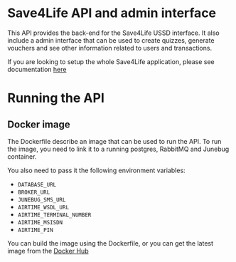 Save4Life API and admin interface
=================================

This API provides the back-end for the Save4Life USSD interface. It also include a admin interface that can be used to create quizzes, generate vouchers and see other information related to users and transactions.

If you are looking to setup the whole Save4Life application, please see documentation [here](https://github.com/dirkcuys/save4life-vumi)

# Running the API

## Docker image

The Dockerfile describe an image that can be used to run the API. To run the image, you need to link it to a running postgres, RabbitMQ and Junebug container.

You also need to pass it the following environment variables:

- `DATABASE_URL`
- `BROKER_URL`
- `JUNEBUG_SMS_URL`
- `AIRTIME_WSDL_URL`
- `AIRTIME_TERMINAL_NUMBER`
- `AIRTIME_MSISDN`
- `AIRTIME_PIN`

You can build the image using the Dockerfile, or you can get the latest image from the [Docker Hub](https://hub.docker.com/r/dirkcuys/save4life/)

